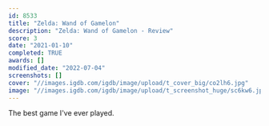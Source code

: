 ```yaml
---
id: 8533
title: "Zelda: Wand of Gamelon"
description: "Zelda: Wand of Gamelon - Review"
score: 3
date: "2021-01-10"
completed: TRUE
awards: []
modified_date: "2022-07-04"
screenshots: []
cover: "//images.igdb.com/igdb/image/upload/t_cover_big/co2lh6.jpg"
image: "//images.igdb.com/igdb/image/upload/t_screenshot_huge/sc6kw6.jpg"
---
```

The best game I've ever played.